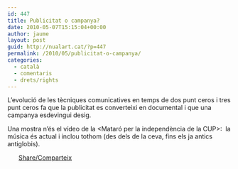 ```yaml
---
id: 447
title: Publicitat o campanya?
date: 2010-05-07T15:15:04+00:00
author: jaume
layout: post
guid: http://nualart.cat/?p=447
permalink: /2010/05/publicitat-o-campanya/
categories:
  - català
  - comentaris
  - drets/rights
---
```

L&#8217;evolució de les tècniques comunicatives en temps de dos punt ceros i tres punt ceros fa que la publicitat es converteixi en documental i que una campanya esdevingui desig.

Una mostra n&#8217;és el vídeo de la <Mataró per la independència de la CUP>:  la música és actual i inclou tothom (des dels de la ceva, fins els ja antics antiglobis).



<div class="addtoany_share_save_container addtoany_content_bottom">
  <div class="a2a_kit a2a_kit_size_32 addtoany_list a2a_target" id="wpa2a_39">
    <a href="https://www.addtoany.com/share" onclick="_gaq.push(['_trackEvent', 'outbound-article', 'https://www.addtoany.com/share', 'Share/Comparteix']);" class="a2a_dd addtoany_share_save"  style="background:url(http://nualart.cat/wp-content/plugins/add-to-any/share_16_16.png) no-repeat scroll 4px 0px;padding:0 0 0 25px;display:inline-block;height:16px;vertical-align:middle"><span>Share/Comparteix</span></a>
  </div>
</div>